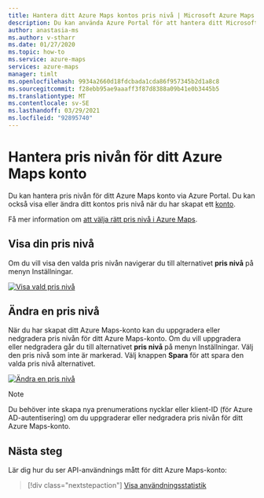 ```yaml
---
title: Hantera ditt Azure Maps kontos pris nivå | Microsoft Azure Maps
description: Du kan använda Azure Portal för att hantera ditt Microsoft Azure Maps-konto och dess pris nivå.
author: anastasia-ms
ms.author: v-stharr
ms.date: 01/27/2020
ms.topic: how-to
ms.service: azure-maps
services: azure-maps
manager: timlt
ms.openlocfilehash: 9934a2660d18fdcbada1cda86f957345b2d1a8c8
ms.sourcegitcommit: f28ebb95ae9aaaff3f87d8388a09b41e0b3445b5
ms.translationtype: MT
ms.contentlocale: sv-SE
ms.lasthandoff: 03/29/2021
ms.locfileid: "92895740"
---
```

# <a name="manage-the-pricing-tier-of-your-azure-maps-account"></a>Hantera pris nivån för ditt Azure Maps konto

Du kan hantera pris nivån för ditt Azure Maps konto via Azure Portal. Du kan också visa eller ändra ditt kontos pris nivå när du har skapat ett [konto](https://azure.microsoft.com/free/?WT.mc_id=A261C142F).

Få mer information om [att välja rätt pris nivå i Azure Maps](./choose-pricing-tier.md).

## <a name="view-your-pricing-tier"></a>Visa din pris nivå

Om du vill visa den valda pris nivån navigerar du till alternativet **pris nivå** på menyn Inställningar.

[![Visa vald pris nivå ](./media/how-to-manage-pricing-tier/view-pricing-tier.png)](./media/how-to-manage-pricing-tier/view-pricing-tier.png#lightbox)

## <a name="change-a-pricing-tier"></a>Ändra en pris nivå

När du har skapat ditt Azure Maps-konto kan du uppgradera eller nedgradera pris nivån för ditt Azure Maps-konto. Om du vill uppgradera eller nedgradera går du till alternativet **pris nivå** på menyn Inställningar. Välj den pris nivå som inte är markerad. Välj knappen **Spara** för att spara den valda pris nivå alternativet.

[![Ändra en pris nivå ](./media/how-to-manage-pricing-tier/change-pricing-tier.png)](./media/how-to-manage-pricing-tier/change-pricing-tier.png#lightbox)

> [!NOTE]
> Du behöver inte skapa nya prenumerations nycklar eller klient-ID (för Azure AD-autentisering) om du uppgraderar eller nedgradera pris nivån för ditt Azure Maps-konto.

## <a name="next-steps"></a>Nästa steg

Lär dig hur du ser API-användnings mått för ditt Azure Maps-konto:

> [!div class="nextstepaction"] 
> [Visa användningsstatistik](./how-to-view-api-usage.md)